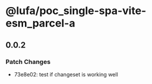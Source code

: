 # @lufa/poc_single-spa-vite-esm_parcel-a

## 0.0.2

### Patch Changes

- 73e8e02: test if changeset is working well
